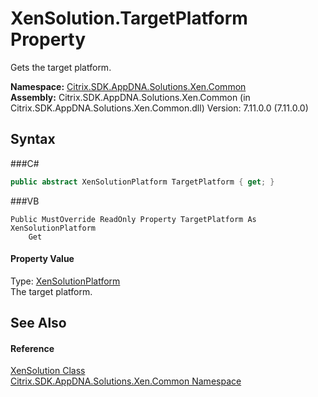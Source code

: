 # XenSolution.TargetPlatform Property 
 

Gets the target platform.

**Namespace:**&nbsp;<a href="N_Citrix_SDK_AppDNA_Solutions_Xen_Common">Citrix.SDK.AppDNA.Solutions.Xen.Common</a><br />**Assembly:**&nbsp;Citrix.SDK.AppDNA.Solutions.Xen.Common (in Citrix.SDK.AppDNA.Solutions.Xen.Common.dll) Version: 7.11.0.0 (7.11.0.0)

## Syntax

###C#
```csharp
public abstract XenSolutionPlatform TargetPlatform { get; }
```

###VB
```vbnet
Public MustOverride ReadOnly Property TargetPlatform As XenSolutionPlatform
	Get
```


#### Property Value
Type: <a href="T_Citrix_SDK_AppDNA_Solutions_Xen_Common_XenSolutionPlatform">XenSolutionPlatform</a><br />The target platform.

## See Also


#### Reference
<a href="T_Citrix_SDK_AppDNA_Solutions_Xen_Common_XenSolution">XenSolution Class</a><br /><a href="N_Citrix_SDK_AppDNA_Solutions_Xen_Common">Citrix.SDK.AppDNA.Solutions.Xen.Common Namespace</a><br />